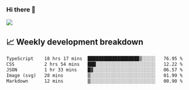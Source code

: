 ### Hi there 👋
<img align="center" src="https://github-readme-stats.vercel.app/api?username=Tumao727&show_icons=true&hide_title=true&theme=dracula" />


## 📈 Weekly development breakdown
<!--START_SECTION:waka-->

```txt
TypeScript    18 hrs 17 mins  ███████████████████▒░░░░░   76.95 %
CSS           2 hrs 54 mins   ███░░░░░░░░░░░░░░░░░░░░░░   12.22 %
JSON          1 hr 33 mins    █▓░░░░░░░░░░░░░░░░░░░░░░░   06.57 %
Image (svg)   28 mins         ▒░░░░░░░░░░░░░░░░░░░░░░░░   01.99 %
Markdown      12 mins         ▒░░░░░░░░░░░░░░░░░░░░░░░░   00.90 %
```

<!--END_SECTION:waka-->